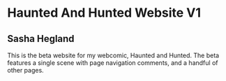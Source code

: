 # Haunted And Hunted Website V1
## Sasha Hegland
This is the beta website for my webcomic, Haunted and Hunted. The beta features a single scene with page navigation comments, and a handful of other pages. 

